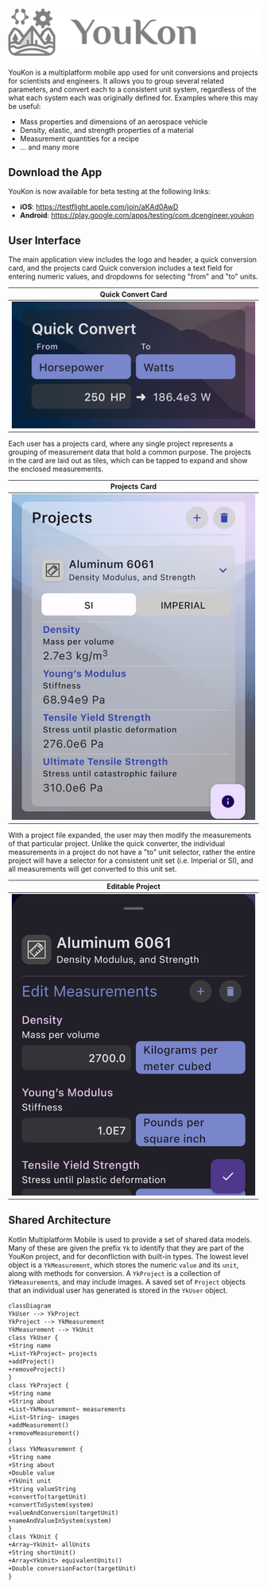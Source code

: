 # ![YouKon](assets/youkon_github_header.png)

YouKon is a multiplatform mobile app used for unit conversions and projects for scientists and engineers.
It allows you to group several related parameters, and convert each to a consistent unit system, regardless of the what each system each was originally defined for.
Examples where this may be useful:
- Mass properties and dimensions of an aerospace vehicle
- Density, elastic, and strength properties of a material
- Measurement quantities for a recipe
- ... and many more

## Download the App

YouKon is now available for beta testing at the following links:
- **iOS**: https://testflight.apple.com/join/aKAd0AwD
- **Android**: https://play.google.com/apps/testing/com.dcengineer.youkon

## User Interface

The main application view includes the logo and header, a quick conversion card, and the projects card
Quick conversion includes a text field for entering numeric values, and dropdowns for selecting "from" and "to" units.

| Quick Convert Card                             |
|------------------------------------------------|
| ![Quick Convert Card](assets/quickConvert.png) |

Each user has a projects card, where any single project represents a grouping of measurement data that hold a common purpose.
The projects in the card are laid out as tiles, which can be tapped to expand and show the enclosed measurements. 

| Projects Card                              |
|--------------------------------------------|
|  ![Projects Card](assets/projectsCard.png) |

With a project file expanded, the user may then modify the measurements of that particular project.
Unlike the quick converter, the individual measurements in a project do not have a "to" unit selector, rather the entire project will have a selector for a consistent unit set (i.e. Imperial or SI), and all measurements will get converted to this unit set.

| Editable Project                                        |
|---------------------------------------------------------|
| ![Android Editable Project](assets/editableProject.png) |

## Shared Architecture

Kotlin Multiplatform Mobile is used to provide a set of shared data models.
Many of these are given the prefix `Yk` to identify that they are part of the YouKon project, and for deconfliction with built-in types.
The lowest level object is a `YkMeasurement`, which stores the numeric `value` and its `unit`, along with methods for conversion.
A `YkProject` is a collection of `YkMeasurement`s, and may include images.
A saved set of `Project` objects that an individual user has generated is stored in the `YkUser` object.

```mermaid
classDiagram
YkUser --> YkProject
YkProject --> YkMeasurement
YkMeasurement --> YkUnit
class YkUser {
+String name
+List~YkProject~ projects
+addProject()
+removeProject()
}
class YkProject {
+String name
+String about
+List~YkMeasurement~ measurements
+List~String~ images
+addMeasurement()
+removeMeasurement()
}
class YkMeasurement {
+String name
+String about
+Double value
+YkUnit unit
+String valueString
+convertTo(targetUnit)
+convertToSystem(system)
+valueAndConversion(targetUnit)
+nameAndValueInSystem(system)
}
class YkUnit {
+Array~YkUnit~ allUnits
+String shortUnit()
+Array<YkUnit> equivalentUnits()
+Double conversionFactor(targetUnit)
}
```
